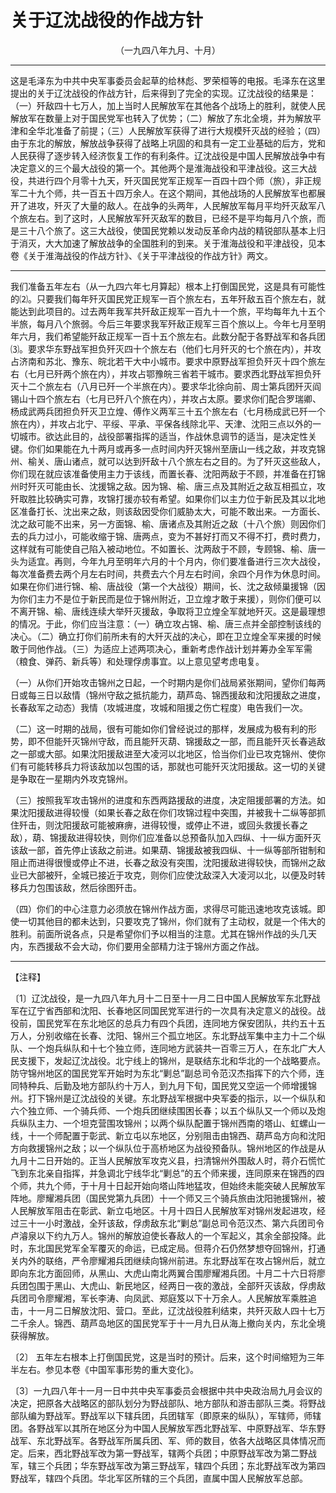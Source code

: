 # 关于辽沈战役的作战方针
<center class="auther">（一九四八年九月、十月）</center>&#13;


---

这是毛泽东为中共中央军事委员会起草的给林彪、罗荣桓等的电报。毛泽东在这里提出的关于辽沈战役的作战方针，后来得到了完全的实现。辽沈战役的结果是：（一）歼敌四十七万人，加上当时人民解放军在其他各个战场上的胜利，就使人民解放军在数量上对于国民党军也转入了优势；（二）解放了东北全境，并为解放平津和全华北准备了前提；（三）人民解放军获得了进行大规模歼灭战的经验；（四）由于东北的解放，解放战争获得了战略上巩固的和具有一定工业基础的后方，党和人民获得了逐步转入经济恢复工作的有利条件。辽沈战役是中国人民解放战争中有决定意义的三个最大战役的第一个。其他两个是淮海战役和平津战役。这三大战役，共进行四个月零十九天，歼灭国民党军正规军一百四十四个师（旅），非正规军二十九个师，共一百五十四万余人。在这个期间，其他战场的人民解放军也都展开了进攻，歼灭了大量的敌人。在战争的头两年，人民解放军每月平均歼灭敌军八个旅左右。到了这时，人民解放军歼灭敌军的数目，已经不是平均每月八个旅，而是三十八个旅了。这三大战役，使国民党赖以发动反革命内战的精锐部队基本上归于消灭，大大加速了解放战争的全国胜利的到来。关于淮海战役和平津战役，见本卷《关于淮海战役的作战方针》、《关于平津战役的作战方针》两文。
---


我们准备五年左右（从一九四六年七月算起）根本上打倒国民党，这是具有可能性的⑵。只要我们每年歼灭国民党正规军一百个旅左右，五年歼敌五百个旅左右，就能达到此项目的。过去两年我军共歼敌正规军一百九十一个旅，平均每年九十五个半旅，每月八个旅弱。今后三年要求我军歼敌正规军三百个旅以上。今年七月至明年六月，我们希望能歼敌正规军一百十五个旅左右。此数分配于各野战军和各兵团⑶。要求华东野战军担负歼灭四十个旅左右（他们七月歼灭的七个旅在内），并攻占济南和苏北、豫东、皖北若干大中小城市。要求中原野战军担负歼灭十四个旅左右（七月已歼两个旅在内），并攻占鄂豫皖三省若干城市。要求西北野战军担负歼灭十二个旅左右（八月已歼一个半旅在内）。要求华北徐向前、周士第兵团歼灭阎锡山十四个旅左右（七月已歼八个旅在内），并攻占太原。要求你们配合罗瑞卿、杨成武两兵团担负歼灭卫立煌、傅作义两军三十五个旅左右（七月杨成武已歼一个旅在内），并攻占北宁、平绥、平承、平保各线除北平、天津、沈阳三点以外的一切城市。欲达此目的，战役部署指挥的适当，作战休息调节的适当，是决定性关键。你们如果能在九十两月或再多一点时间内歼灭锦州至唐山一线之敌，并攻克锦州、榆关、唐山诸点，就可以达到歼敌十八个旅左右之目的。为了歼灭这些敌人，你们现在就应该准备使用主力于该线，而置长春、沈阳两敌于不顾，并准备在打锦州时歼灭可能由长、沈援锦之敌。因为锦、榆、唐三点及其附近之敌互相孤立，攻歼取胜比较确实可靠，攻锦打援亦较有希望。如果你们以主力位于新民及其以北地区准备打长、沈出来之敌，则该敌因受你们威胁太大，可能不敢出来。一方面长、沈之敌可能不出来，另一方面锦、榆、唐诸点及其附近之敌（十八个旅）则因你们去的兵力过小，可能收缩于锦、唐两点，变为不甚好打而又不得不打，费时费力，这样就有可能使自己陷入被动地位。不如置长、沈两敌于不顾，专顾锦、榆、唐一头为适宜。再则，今年九月至明年六月的十个月内，你们要准备进行三次大战役，每次准备费去两个月左右时间，共费去六个月左右时间，余四个月作为休息时间。如果在你们进行锦、榆、唐战役（第一个大战役）期间，长、沈之敌倾巢援锦（因为你们主力不是位于新民而是位于锦州附近，卫立煌才敢于来援），则你们便可以不离开锦、榆、唐线连续大举歼灭援敌，争取将卫立煌全军就地歼灭。这是最理想的情况。于此，你们应当注意：（一）确立攻占锦、榆、唐三点并全部控制该线的决心。（二）确立打你们前所未有的大歼灭战的决心，即在卫立煌全军来援的时候敢于同他作战。（三）为适应上述两项决心，重新考虑作战计划并筹办全军军需（粮食、弹药、新兵等）和处理俘虏事宜。以上意见望考虑电复。
 
（一）从你们开始攻击锦州之日起，一个时期内是你们战局紧张期间，望你们每两日或每三日以敌情（锦州守敌之抵抗能力，葫芦岛、锦西援敌和沈阳援敌之进度，长春敌军之动态）我情（攻城进度，攻城和阻援之伤亡程度）电告我们一次。 
 
（二）这一时期的战局，很有可能如你们曾经说过的那样，发展成为极有利的形势，即不但能歼灭锦州守敌，而且能歼灭葫、锦援敌之一部，而且能歼灭长春逃敌之一部或大部。如果沈阳援敌进至大凌河以北地区，恰当你们业已攻克锦州、使你们有可能转移兵力将该敌加以包围的话，那就也可能歼灭沈阳援敌。这一切的关键是争取在一星期内外攻克锦州。 
 
（三）按照我军攻击锦州的进度和东西两路援敌的进度，决定阻援部署的方法。如果沈阳援敌进得较慢（如果长春之敌在你们攻锦过程中突围，并被我十二纵等部抓住歼击，则沈阳援敌可能被麻痹，进得较慢，或停止不进，或回头救援长春之敌），葫、锦援敌进得较快，则你们应准备以总预备队加入四纵、十一纵方面歼灭该敌一部，首先停止该敌之前进。如果葫、锦援敌被我四纵、十一纵等部所钳制和阻止而进得很慢或停止不进，长春之敌没有突围，沈阳援敌进得较快，而锦州之敌业已大部被歼，全城已接近于攻克，则你们应使沈敌深入大凌河以北，以便及时转移兵力包围该敌，然后徐图歼击。 
 
（四）你们的中心注意力必须放在锦州作战方面，求得尽可能迅速地攻克该城。即使一切其他目的都未达到，只要攻克了锦州，你们就有了主动权，就是一个伟大的胜利。前面所说各点，只是希望你们予以相当的注意。尤其在锦州作战的头几天内，东西援敌不会大动，你们要用全部精力注于锦州方面之作战。
 

---


【注释】 
 
〔1〕辽沈战役，是一九四八年九月十二日至十一月二日中国人民解放军东北野战军在辽宁省西部和沈阳、长春地区同国民党军进行的一次具有决定意义的战役。战役前，国民党军在东北地区的总兵力有四个兵团，连同地方保安团队，共约五十五万人，分别收缩在长春、沈阳、锦州三个孤立地区。东北野战军集中主力十二个纵队、一个炮兵纵队和十七个独立师，连同地方武装共一百零三万人，在东北广大人民支援下，发起辽沈战役。北宁线上的锦州，是联结东北和华北的一个战略要点。防守锦州地区的国民党军开始时为东北“剿总”副总司令范汉杰指挥下的六个师，连同特种兵、后勤及地方部队约十万人，到九月下旬，国民党又空运一个师增援锦州。打下锦州是辽沈战役的关键。东北野战军根据中央军委的指示，以一个纵队和六个独立师、一个骑兵师、一个炮兵团继续围困长春；以五个纵队又一个师以及炮兵纵队主力、一个坦克营围攻锦州；以两个纵队配置于锦州西南的塔山、虹螺山一线，十一个师配置于彰武、新立屯以东地区，分别阻击由锦西、葫芦岛方向和沈阳方向救援锦州之敌；以一个纵队位于高桥地区为战役预备队。锦州地区的作战是从九月十二日开始的。正当人民解放军攻克义县，扫清锦州外围敌人时，蒋介石慌忙飞到东北亲自指挥，并急调北宁线华北“剿总”的五个师来援，连同原来在锦西的四个师，共九个师，于十月十日起开始向塔山阵地猛攻，但始终未能突破人民解放军阵地。廖耀湘兵团（国民党第九兵团）十一个师又三个骑兵旅由沈阳驰援锦州，被人民解放军阻击在彰武、新立屯地区。十月十四日人民解放军对锦州发起进攻，经过三十一小时激战，全歼该敌，俘虏敌东北“剿总”副总司令范汉杰、第六兵团司令卢濬泉以下约九万人。锦州的解放迫使长春敌人的一个军起义，其余全部投降。此时，东北国民党军全军覆灭的命运，已成定局。但蒋介石仍然梦想夺回锦州，打通关内外的联络，严令廖耀湘兵团继续向锦州前进。东北野战军在攻占锦州后，就立即向东北方面回师，从黑山、大虎山南北两翼合围廖耀湘兵团。十月二十六日将廖兵团包围于黑山、大虎山、新民地区，经两日一夜的激战，全部歼灭该敌，俘虏敌兵团司令廖耀湘，军长李涛、向凤武、郑庭笈以下十万余人。人民解放军乘胜追击，十一月二日解放沈阳、营口。至此，辽沈战役胜利结束，共歼灭敌人四十七万二千余人。锦西、葫芦岛地区的国民党军于十一月九日从海上撤向关内，东北全境获得解放。 
 
〔2〕 五年左右根本上打倒国民党，这是当时的预计。后来，这个时间缩短为三年半左右。参见本卷《中国军事形势的重大变化》。 
 
〔3〕一九四八年十一月一日中共中央军事委员会根据中共中央政治局九月会议的决定，把原各大战略区的部队划分为野战部队、地方部队和游击部队三类。将野战部队编为野战军。野战军以下辖兵团，兵团辖军（即原来的纵队），军辖师，师辖团。各野战军以其所在地区分为中国人民解放军西北野战军、中原野战军、华东野战军、东北野战军。各野战军所属兵团、军、师的数目，依各大战略区具体情况而定。后来，西北野战军改为第一野战军，辖两个兵团；中原野战军改为第二野战军，辖三个兵团；华东野战军改为第三野战军，辖四个兵团；东北野战军改为第四野战军，辖四个兵团。华北军区所辖的三个兵团，直属中国人民解放军总部。
 
